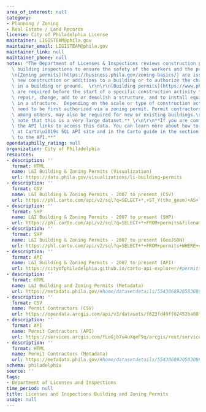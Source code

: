 ```yaml
---
area_of_interest: null
category: 
- Planning / Zoning
- Real Estate / Land Records
license: City of Philadelphia License
maintainer: LIGISTEAM@phila.gov
maintainer_email: LIGISTEAM@phila.gov
maintainer_link: null
maintainer_phone: null
notes: "The Department of Licenses & Inspections reviews construction plans and conducts\
  \ building inspections to ensure the safety of the workers and the public. \r\n\r\
  \n[Zoning permits](https://business.phila.gov/zoning-basics/) are issued to authorize\
  \ new construction or additions to a building or to authorize the change of use\
  \ in a building or ground.  \r\n\r\n[Building permits](https://www.phila.gov/services/permits-violations-licenses/build-rent-or-sell-a-property/get-a-building-permit/)\
  \ are required before the start of a specific construction activity to enlarge,\
  \ repair, change, add to or demolish a structure, and to install equipment or systems\
  \ in a structure.  Depending on the scale or type of construction activity, it may\
  \ need to be first authorized via a zoning permit. Permit contractors are also available as a dataset. Plumbing and electrical permits,\
  \ among others, may also be required for new or existing buildings.\r\n\r\n**Please\
  \ note that this is a very large dataset.** \r\n\r\n**If you are comfortable with APIs, you can also use\
  \ the API links to access this data. You can learn more about how to use the API\
  \ at Carto\u2019s SQL API site and in the Carto guide in the section on making calls\
  \ to the API.**"
opendataphilly_rating: null
organization: City of Philadelphia
resources:
- description: ''
  format: HTML
  name: L&I Building & Zoning Permits (Visualization)
  url: https://data.phila.gov/visualizations/li-building-permits
- description: ''
  format: CSV
  name: L&I Building & Zoning Permits - 2007 to present (CSV)
  url: https://phl.carto.com/api/v2/sql?q=SELECT+*,+ST_Y(the_geom)+AS+lat,+ST_X(the_geom)+AS+lng+FROM+permits&filename=permits&format=csv&skipfields=cartodb_id
- description: ''
  format: SHP
  name: L&I Building & Zoning Permits - 2007 to present (SHP)
  url: https://phl.carto.com/api/v2/sql?q=SELECT+*+FROM+permits&filename=permits&format=shp&skipfields=cartodb_id
- description: ''
  format: SHP
  name: L&I Building & Zoning Permits - 2007 to present (GeoJSON)
  url: https://phl.carto.com/api/v2/sql?q=SELECT+*+FROM+permits+WHERE+=&filename=permits&format=geojson&skipfields=cartodb_id
- description: ''
  format: API
  name: L&I Building & Zoning Permits - 2007 to present (API)
  url: https://cityofphiladelphia.github.io/carto-api-explorer/#permits
- description: ''
  format: HTML
  name: L&I Building and Zoning Permits (Metadata)
  url: https://metadata.phila.gov/#home/datasetdetails/5543868920583086178c4f8f/representationdetails/5e9a01ac801624001585ca11/
- description: ''
  format: CSV
  name: Permit Contractors (CSV)
  url: https://opendata.arcgis.com/api/v3/datasets/f623fd49ff62452ba08f9dd34e402697_0/downloads/data?format=csv&spatialRefId=4326&where=1%3D1
- description: ''
  format: API
  name: Permit Contractors (API)
  url: https://services.arcgis.com/fLeGjb7u4uXqeF9q/arcgis/rest/services/PERMIT_CONTRACTORS/FeatureServer/0/query?outFields=*&where=1%3D1
- description: ''
  format: HTML
  name: Permit Contractors (Metadata)
  url: https://metadata.phila.gov/#home/datasetdetails/5543868920583086178c4f8f/representationdetails/6375590d435286002131ea52/
schema: philadelphia
source: ''
tags:
- Department of Licenses and Inspections
time_period: null
title: Licenses and Inspections Building and Zoning Permits
usage: null
---
```

